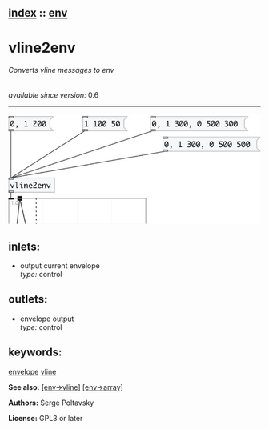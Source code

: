 [index](index.html) :: [env](category_env.html)
---

# vline2env

###### Converts vline messages to env

*available since version:* 0.6

---




[![example](../examples/img/vline2env.jpg)](../examples/pd/vline2env.pd)









## inlets:

* output current envelope<br>
_type:_ control



## outlets:

* envelope output<br>
_type:_ control



## keywords:

[envelope](keywords/envelope.html)
[vline](keywords/vline.html)



**See also:**
[\[env-&gt;vline\]](env-%3Evline.html)
[\[env-&gt;array\]](env-%3Earray.html)




**Authors:** Serge Poltavsky




**License:** GPL3 or later





